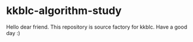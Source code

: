 # kkblc-algorithm-study

Hello dear friend.
This repository is source factory for kkblc.
Have a good day :)
